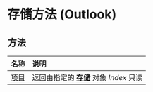 
# 存储方法 (Outlook)

## 方法



|**名称**|**说明**|
|:-----|:-----|
|[项目](b516241a-7baf-b04b-027d-25de80058fbe.md)|返回由指定的 **[存储](1eb22fe9-8849-7476-5388-2515b48591b9.md)** 对象 _Index_ 只读|
